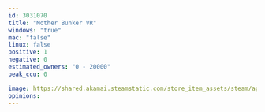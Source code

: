 ```yaml
---
id: 3031070
title: "Mother Bunker VR"
windows: "true"
mac: "false"
linux: false
positive: 1
negative: 0
estimated_owners: "0 - 20000"
peak_ccu: 0

image: https://shared.akamai.steamstatic.com/store_item_assets/steam/apps/3031070/header.jpg?t=1735064571
opinions:
---
```

